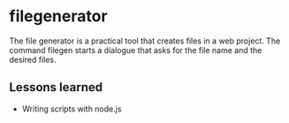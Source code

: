 # filegenerator

The file generator is a practical tool that creates files in a web project. 
The command filegen starts a dialogue that asks for the file name and the desired files.

## Lessons learned 
- Writing scripts with node.js
